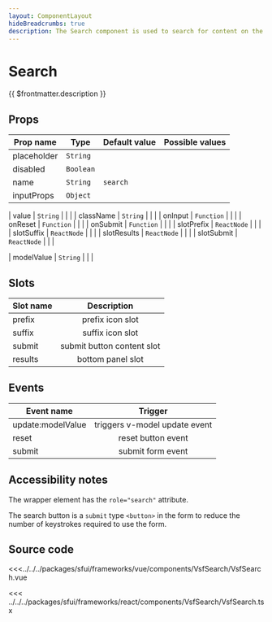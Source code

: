 ```yaml
---
layout: ComponentLayout
hideBreadcrumbs: true
description: The Search component is used to search for content on the page.
---
```

# Search

{{ $frontmatter.description }}

<Generate />

## Props

| Prop name   | Type      | Default value | Possible values |
| ----------- | --------- | ------------- | --------------- |
| placeholder | `String`  |               |                 |
| disabled    | `Boolean` |               |                 |
| name        | `String`  | `search`      |                 |
| inputProps  | `Object`  |               |                 |
<!-- react -->
| value       | `String`    |               |                 |
| className   | `String`    |               |                 |
| onInput     | `Function`  |               |                 |
| onReset     | `Function`  |               |                 |
| onSubmit    | `Function`  |               |                 |
| slotPrefix  | `ReactNode` |               |                 |
| slotSuffix  | `ReactNode` |               |                 |
| slotResults | `ReactNode` |               |                 |
| slotSubmit  | `ReactNode` |               |                 |
<!-- end react -->
<!-- vue -->
| modelValue | `String` |               |                 |

## Slots

| Slot name |        Description         |
| --------- | :------------------------: |
| prefix    |      prefix icon slot      |
| suffix    |      suffix icon slot      |
| submit    | submit button content slot |
| results   |     bottom panel slot      |

## Events

| Event name        |            Trigger            |
| ----------------- | :---------------------------: |
| update:modelValue | triggers v-model update event |
| reset             |      reset button event       |
| submit            |       submit form event       |
<!-- end vue -->

## Accessibility notes

The wrapper element has the `role="search"` attribute.

The search button is a `submit` type `<button>` in the form to reduce the number of keystrokes required to use the form.

## Source code

<!-- vue -->
<<<../../../packages/sfui/frameworks/vue/components/VsfSearch/VsfSearch.vue
<!-- end vue -->
<!-- react -->
<<< ../../../packages/sfui/frameworks/react/components/VsfSearch/VsfSearch.tsx
<!-- end react -->
